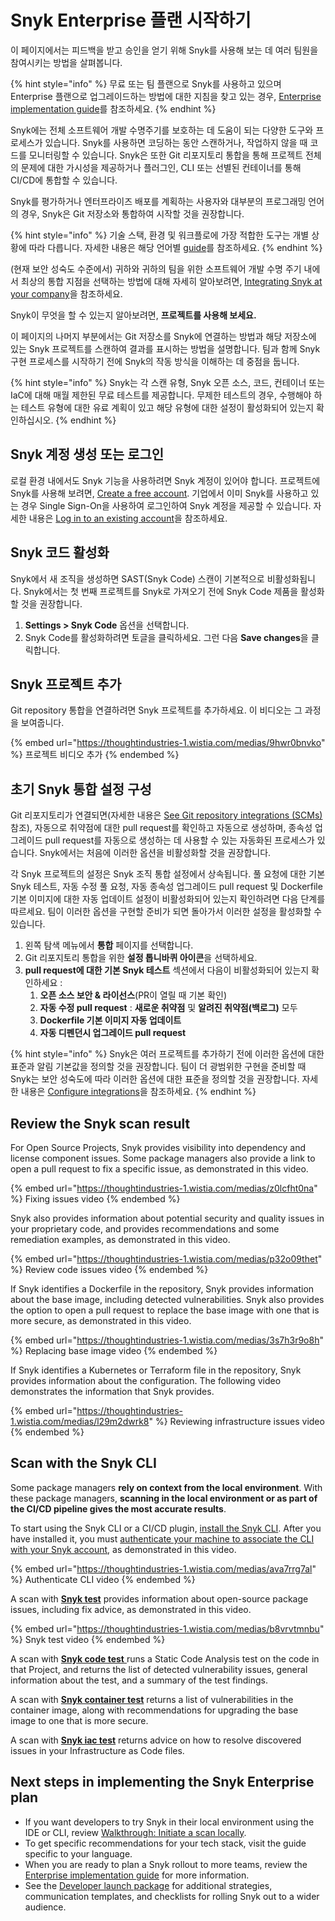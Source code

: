 # Snyk Enterprise 플랜 시작하기

이 페이지에서는 피드백을 받고 승인을 얻기 위해 Snyk를 사용해 보는 데 여러 팀원을 참여시키는 방법을 살펴봅니다.

{% hint style="info" %}
무료 또는 팀 플랜으로 Snyk를 사용하고 있으며 Enterprise 플랜으로 업그레이드하는 방법에 대한 지침을 찾고 있는 경우, [Enterprise implementation guide](../implement-snyk/enterprise-implementation-guide/)를 참조하세요.
{% endhint %}

Snyk에는 전체 소프트웨어 개발 수명주기를 보호하는 데 도움이 되는 다양한 도구와 프로세스가 있습니다. Snyk를 사용하면 코딩하는 동안 스캔하거나, 작업하지 않을 때 코드를 모니터링할 수 있습니다. Snyk은 또한 Git 리포지토리 통합을 통해 프로젝트 전체의 문제에 대한 가시성을 제공하거나 플러그인, CLI 또는 선별된 컨테이너를 통해 CI/CD에 통합할 수 있습니다.

Snyk를 평가하거나 엔터프라이즈 배포를 계획하는 사용자와 대부분의 프로그래밍 언어의 경우, Snyk은 Git 저장소와 통합하여 시작할 것을 권장합니다.

{% hint style="info" %}
기술 스택, 환경 및 워크플로에 가장 적합한 도구는 개별 상황에 따라 다릅니다. 자세한 내용은 해당 언어별 [guide](../scan-with-snyk/supported-languages-and-frameworks/)를 참조하세요.
{% endhint %}

(현재 보안 성숙도 수준에서) 귀하와 귀하의 팀을 위한 소프트웨어 개발 수명 주기 내에서 최상의 통합 지점을 선택하는 방법에 대해 자세히 알아보려면, [Integrating Snyk at your company](https://learn.snyk.io/lesson/integrate-snyk-at-your-company/)을 참조하세요.

Snyk이 무엇을 할 수 있는지 알아보려면, **프로젝트를 사용해 보세요.**

이 페이지의 나머지 부분에서는 Git 저장소를 Snyk에 연결하는 방법과 해당 저장소에 있는 Snyk 프로젝트를 스캔하여 결과를 표시하는 방법을 설명합니다. 팀과 함께 Snyk 구현 프로세스를 시작하기 전에 Snyk의 작동 방식을 이해하는 데 중점을 둡니다.

{% hint style="info" %}
Snyk는 각 스캔 유형, Snyk 오픈 소스, 코드, 컨테이너 또는 IaC에 대해 매월 제한된 무료 테스트를 제공합니다. 무제한 테스트의 경우, 수행해야 하는 테스트 유형에 대한 유료 계획이 있고 해당 유형에 대한 설정이 활성화되어 있는지 확인하십시오.
{% endhint %}

## Snyk 계정 생성 또는 로그인

로컬 환경 내에서도 Snyk 기능을 사용하려면 Snyk 계정이 있어야 합니다. 프로젝트에 Snyk를 사용해 보려면, [Create a free account](../getting-started/quickstart/create-or-log-in-to-a-snyk-account.md). 기업에서 이미 Snyk를 사용하고 있는 경우 Single Sign-On을 사용하여 로그인하여 Snyk 계정을 제공할 수 있습니다. 자세한 내용은 [Log in to an existing account](../getting-started/quickstart/create-or-log-in-to-a-snyk-account.md#log-in-to-an-existing-account)을 참조하세요.

## Snyk 코드 활성화

Snyk에서 새 조직을 생성하면 SAST(Snyk Code) 스캔이 기본적으로 비활성화됩니다. Snyk에서는 첫 번째 프로젝트를 Snyk로 가져오기 전에 Snyk Code 제품을 활성화할 것을 권장합니다.

1. **Settings > Snyk Code** 옵션을 선택합니다.
2. Snyk Code를 활성화하려면 토글을 클릭하세요. 그런 다음 **Save changes**을 클릭합니다.

## Snyk 프로젝트 추가

Git repository 통합을 연결하려면 Snyk 프로젝트를 추가하세요. 이 비디오는 그 과정을 보여줍니다.

{% embed url="https://thoughtindustries-1.wistia.com/medias/9hwr0bnvko" %}
프로젝트 비디오 추가
{% endembed %}

## 초기 Snyk 통합 설정 구성

Git 리포지토리가 연결되면(자세한 내용은 [See Git repository integrations (SCMs)](../integrate-with-snyk/git-repositories-scms-integrations-with-snyk/) 참조), 자동으로 취약점에 대한 pull request를 확인하고 자동으로 생성하며, 종속성 업그레이드 pull request를 자동으로 생성하는 데 사용할 수 있는 자동화된 프로세스가 있습니다. Snyk에서는 처음에 이러한 옵션을 비활성화할 것을 권장합니다.

각 Snyk 프로젝트의 설정은 Snyk 조직 통합 설정에서 상속됩니다. 풀 요청에 대한 기본 Snyk 테스트, 자동 수정 풀 요청, 자동 종속성 업그레이드 pull request 및 Dockerfile 기본 이미지에 대한 자동 업데이트 설정이 비활성화되어 있는지 확인하려면 다음 단계를 따르세요. 팀이 이러한 옵션을 구현할 준비가 되면 돌아가서 이러한 설정을 활성화할 수 있습니다.

1. 왼쪽 탐색 메뉴에서 **통합** 페이지를 선택합니다.
2. Git 리포지토리 통합을 위한 **설정 톱니바퀴 아이콘**을 선택하세요.
3. **pull request에 대한 기본 Snyk 테스트** 섹션에서 다음이 비활성화되어 있는지 확인하세요 :
   1. **오픈 소스 보안 & 라이선스**(PR이 열릴 때 기본 확인)
   2. **자동 수정 pull request** : **새로운 취약점** 및 **알려진 취약점(백로그)** 모두
   3. **Dockerfile 기본 이미지 자동 업데이트**
   4. **자동 디펜던시 업그레이드 pull request**

{% hint style="info" %}
Snyk은 여러 프로젝트를 추가하기 전에 이러한 옵션에 대한 표준과 알림 기본값을 정의할 것을 권장합니다. 팀이 더 광범위한 구현을 준비할 때 Snyk는 보안 성숙도에 따라 이러한 옵션에 대한 표준을 정의할 것을 권장합니다. 자세한 내용은 [Configure integrations](../implement-snyk/enterprise-implementation-guide/phase-2-configure-account/set-visibility-and-configure-an-organization-template/configure-integrations.md)을 참조하세요.
{% endhint %}

## **Review the Snyk scan result**

For Open Source Projects, Snyk provides visibility into dependency and license component issues. Some package managers also provide a link to open a pull request to fix a specific issue, as demonstrated in this video.

{% embed url="https://thoughtindustries-1.wistia.com/medias/z0lcfht0na" %}
Fixing issues video
{% endembed %}

Snyk also provides information about potential security and quality issues in your proprietary code, and provides recommendations and some remediation examples, as demonstrated in this video.

{% embed url="https://thoughtindustries-1.wistia.com/medias/p32o09thet" %}
Review code issues video
{% endembed %}

If Snyk identifies a Dockerfile in the repository, Snyk provides information about the base image, including detected vulnerabilities. Snyk also provides the option to open a pull request to replace the base image with one that is more secure, as demonstrated in this video.

{% embed url="https://thoughtindustries-1.wistia.com/medias/3s7h3r9o8h" %}
Replacing base image video
{% endembed %}

If Snyk identifies a Kubernetes or Terraform file in the repository, Snyk provides information about the configuration. The following video demonstrates the information that Snyk provides.

{% embed url="https://thoughtindustries-1.wistia.com/medias/l29m2dwrk8" %}
Reviewing infrastructure issues video
{% endembed %}

## Scan with the Snyk CLI

Some package managers **rely on context from the local environment**. With these package managers, **scanning in the local environment or as part of the CI/CD pipeline gives the most accurate results**.

To start using the Snyk CLI or a CI/CD plugin, [install the Snyk CLI](../snyk-cli/install-or-update-the-snyk-cli/). After you have installed it, you must [authenticate your machine to associate the CLI with your Snyk account](../snyk-cli/authenticate-the-cli-with-your-account.md), as demonstrated in this video.

{% embed url="https://thoughtindustries-1.wistia.com/medias/ava7rrg7al" %}
Authenticate CLI video
{% endembed %}

A scan with [**Snyk test**](../snyk-cli/scan-and-maintain-projects-using-the-cli/snyk-cli-for-open-source/) provides information about open-source package issues, including fix advice, as demonstrated in this video.

{% embed url="https://thoughtindustries-1.wistia.com/medias/b8vrvtmnbu" %}
Snyk test video
{% endembed %}

A scan with [**Snyk code test** ](../snyk-cli/scan-and-maintain-projects-using-the-cli/snyk-cli-for-snyk-code/)runs a Static Code Analysis test on the code in that Project, and returns the list of detected vulnerability issues, general information about the test, and a summary of the test findings.

A scan with [**Snyk container test**](../snyk-cli/scan-and-maintain-projects-using-the-cli/snyk-cli-for-snyk-container/) returns a list of vulnerabilities in the container image, along with recommendations for upgrading the base image to one that is more secure.

A scan with [**Snyk iac test**](../snyk-cli/scan-and-maintain-projects-using-the-cli/snyk-cli-for-iac/) returns advice on how to resolve discovered issues in your Infrastructure as Code files.

## Next steps in implementing the Snyk Enterprise plan

* If you want developers to try Snyk in their local environment using the IDE or CLI, review [Walkthrough: Initiate a scan locally](../implement-snyk/walkthrough-initiate-a-scan-locally.md).
* To get specific recommendations for your tech stack, visit the guide specific to your language.
* When you are ready to plan a Snyk rollout to more teams, review the [Enterprise implementation guide](../implement-snyk/enterprise-implementation-guide/) for more information.
* See the [Developer launch package](https://assets.ctfassets.net/4un77bcsnjzw/2YfaqJNMsogGNJM6BBQz4p/8f5ca77b9c40a1bbe14cc9fb0aa05462/Snyk-developer-launch-package.pdf) for additional strategies, communication templates, and checklists for rolling Snyk out to a wider audience.
